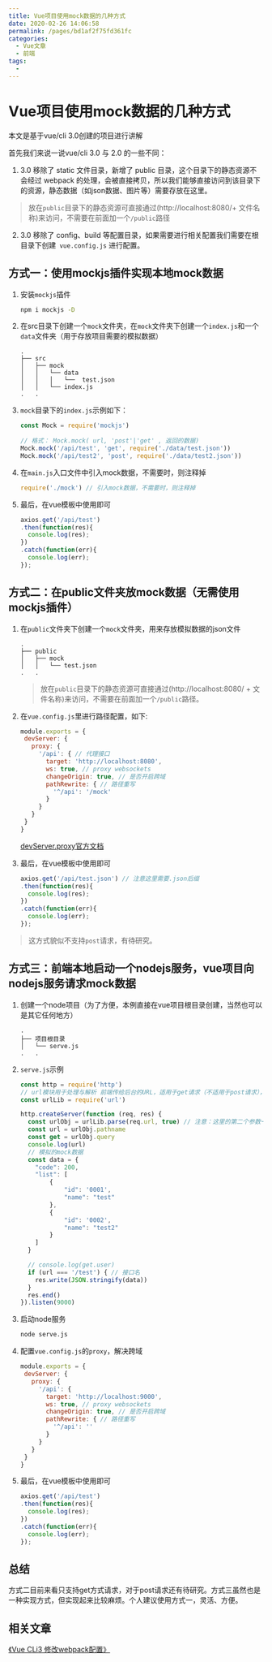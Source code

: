 ```yaml
---
title: Vue项目使用mock数据的几种方式
date: 2020-02-26 14:06:58
permalink: /pages/bd1af2f75fd361fc
categories: 
  - Vue文章
  - 前端
tags: 
  - 
---
```

# Vue项目使用mock数据的几种方式

本文是基于vue/cli 3.0创建的项目进行讲解

首先我们来说一说vue/cli 3.0 与 2.0 的一些不同：

1.  3.0 移除了 static 文件目录，新增了 public 目录，这个目录下的静态资源不会经过 webpack 的处理，会被直接拷贝，所以我们能够直接访问到该目录下的资源，静态数据（如json数据、图片等）需要存放在这里。

   > 放在`public`目录下的静态资源可直接通过(http://localhost:8080/+ 文件名称)来访问，不需要在前面加一个`/public`路径

2.  3.0 移除了 config、build 等配置目录，如果需要进行相关配置我们需要在根目录下创建` vue.config.js` 进行配置。

## 方式一：使用mockjs插件实现本地mock数据

1. 安装`mockjs`插件

   ```sh
   npm i mockjs -D
   ```

2. 在src目录下创建一个`mock`文件夹，在`mock`文件夹下创建一个`index.js`和一个`data`文件夹（用于存放项目需要的模拟数据）

   ```
   .
   ├── src
   │   ├── mock
   │   │   └── data
   │   │   │   └──  test.json
   │   │   └── index.js 
   .   .   
   ```

3. `mock`目录下的`index.js`示例如下：

   ```js
   const Mock = require('mockjs')
    
   // 格式： Mock.mock( url, 'post'|'get' , 返回的数据)
   Mock.mock('/api/test', 'get', require('./data/test.json'))
   Mock.mock('/api/test2', 'post', require('./data/test2.json'))
   ```

4. 在`main.js`入口文件中引入mock数据，不需要时，则注释掉

   ```js
   require('./mock') // 引入mock数据，不需要时，则注释掉
   ```

5. 最后，在vue模板中使用即可

   ```js
   axios.get('/api/test')
   .then(function(res){
     console.log(res);
   })
   .catch(function(err){
     console.log(err);
   });
   ```

   

## 方式二：在public文件夹放mock数据（无需使用mockjs插件）

1. 在`public`文件夹下创建一个`mock`文件夹，用来存放模拟数据的json文件

   ```
   .
   ├── public
   │   ├── mock
   │   │   └── test.json 
   .   .   
   ```

   > 放在`public`目录下的静态资源可直接通过(http://localhost:8080/ + 文件名称)来访问，不需要在前面加一个`/public`路径。



2. 在`vue.config.js`里进行路径配置，如下:

   ```js
   module.exports = {
    devServer: {
      proxy: {
        '/api': { // 代理接口
          target: 'http://localhost:8080',
          ws: true, // proxy websockets
          changeOrigin: true, // 是否开启跨域
          pathRewrite: { // 路径重写
            '^/api': '/mock'
          }
        }
      }
    }
   }
   ```

   [devServer.proxy官方文档](https://cli.vuejs.org/zh/config/#devserver-proxy)

3. 最后，在vue模板中使用即可

   ```js
   axios.get('/api/test.json') // 注意这里需要.json后缀
   .then(function(res){
     console.log(res);
   })
   .catch(function(err){
     console.log(err);
   });
   ```

> 这方式貌似不支持`post`请求，有待研究。



## 方式三：前端本地启动一个nodejs服务，vue项目向nodejs服务请求mock数据

1. 创建一个node项目（为了方便，本例直接在vue项目根目录创建，当然也可以是其它任何地方）

   ```
   .
   ├── 项目根目录
   │   └── serve.js
   .   .  
   ```

2. `serve.js`示例

   ```js
   const http = require('http')
   // url模块用于处理与解析 前端传给后台的URL，适用于get请求（不适用于post请求），详情参见文档
   const urlLib = require('url')
   
   http.createServer(function (req, res) {
     const urlObj = urlLib.parse(req.url, true) // 注意：这里的第二个参数一定要设置为：true, query才能解析为对象形式,可以更加方便地获取key:value
     const url = urlObj.pathname
     const get = urlObj.query
     console.log(url)
     // 模拟的mock数据
     const data = {
       "code": 200,
       "list": [
           {
               "id": '0001',
               "name": "test"
           },
           {
               "id": '0002',
               "name": "test2"
           }
       ]
     }
   
     // console.log(get.user)
     if (url === '/test') { // 接口名
       res.write(JSON.stringify(data))
     }
     res.end()
   }).listen(9000)
   ```

3. 启动node服务

   ```sh
   node serve.js
   ```

4. 配置`vue.config.js`的`proxy`，解决跨域

   ```js
   module.exports = {
    devServer: {
      proxy: {
        '/api': {
          target: 'http://localhost:9000',
          ws: true, // proxy websockets
          changeOrigin: true, // 是否开启跨域
          pathRewrite: { // 路径重写
            '^/api': ''
          }
        }
      }
    }
   }
   ```

5. 最后，在vue模板中使用即可

   ```js
   axios.get('/api/test')
   .then(function(res){
     console.log(res);
   })
   .catch(function(err){
     console.log(err);
   });
   ```

   

## 总结

方式二目前来看只支持get方式请求，对于post请求还有待研究。方式三虽然也是一种实现方式，但实现起来比较麻烦。个人建议使用方式一，灵活、方便。



## 相关文章

[《Vue CLi3 修改webpack配置》](https://xugaoyi.com/pages/5d463fbdb172d43b/)


